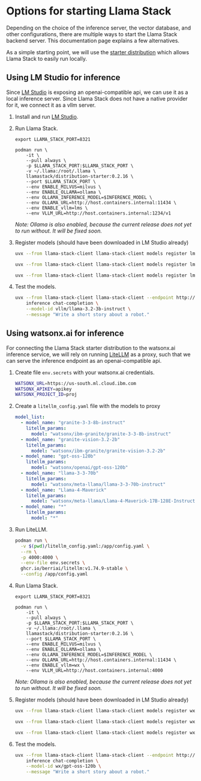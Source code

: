 # Options for starting Llama Stack

Depending on the choice of the inference server, the vector database, and other configurations, there are multiple ways to start the Llama Stack backend server. This documentation page explains a few alternatives.

As a simple starting point, we will use the [starter distribution](https://llama-stack.readthedocs.io/en/latest/distributions/self_hosted_distro/starter.html) which allows Llama Stack to easily run locally.

## Using LM Studio for inference

Since [LM Studio](https://lmstudio.ai/) is exposing an openai-compatible api, we can use it as a local inference server.
Since Llama Stack does not have a native provider for it, we connect it as a vllm server.

1. Install and run [LM Studio](https://lmstudio.ai/).

2. Run Llama Stack.

    ```shell
    export LLAMA_STACK_PORT=8321

    podman run \
        -it \
        --pull always \
        -p $LLAMA_STACK_PORT:$LLAMA_STACK_PORT \
        -v ~/.llama:/root/.llama \
        llamastack/distribution-starter:0.2.16 \
        --port $LLAMA_STACK_PORT \
        --env ENABLE_MILVUS=milvus \
        --env ENABLE_OLLAMA=ollama \
        --env OLLAMA_INFERENCE_MODEL=$INFERENCE_MODEL \
        --env OLLAMA_URL=http://host.containers.internal:11434 \
        --env ENABLE_vllm=lms \
        --env VLLM_URL=http://host.containers.internal:1234/v1
    ```

    _Note: Ollama is also enabled, because the current release does not yet to run without. It will be fixed soon._

3. Register models (should have been downloaded in LM Studio already)

    ```sh
    uvx --from llama-stack-client llama-stack-client models register lms/llama-3.2-3b-instruct --provider-id vllm --provider-model-id llama-3.2-3b-instruct

    uvx --from llama-stack-client llama-stack-client models register lms/openai/gpt-oss-20b --provider-id vllm --provider-model-id openai/gpt-oss-20b

    uvx --from llama-stack-client llama-stack-client models register lms/ibm/granite-3.2-8b --provider-id vllm --provider-model-id ibm/granite-3.2-8b
    ```

4. Test the models.

    ```sh
    uvx --from llama-stack-client llama-stack-client --endpoint http://localhost:8321 \
        inference chat-completion \
        --model-id vllm/llama-3.2-3b-instruct \
        --message "Write a short story about a robot."
    ```

## Using watsonx.ai for inference

For connecting the Llama Stack starter distribution to the watsonx.ai inference service, we will rely on running [LiteLLM](https://www.litellm.ai/) as a proxy, such that we can serve the inference endpoint as an openai-compatible api.


1. Create file `env.secrets` with your watsonx.ai credentials.

    ```sh
    WATSONX_URL=https://us-south.ml.cloud.ibm.com
    WATSONX_APIKEY=apikey
    WATSONX_PROJECT_ID=proj
    ```

2. Create a `litellm_config.yaml` file with the models to proxy

    ```yaml
    model_list:
      - model_name: "granite-3-3-8b-instruct"
        litellm_params:
          model: "watsonx/ibm-granite/granite-3-3-8b-instruct"
      - model_name: "granite-vision-3.2-2b"
        litellm_params:
          model: "watsonx/ibm-granite/granite-vision-3.2-2b"
      - model_name: "gpt-oss-120b"
        litellm_params:
          model: "watsonx/openai/gpt-oss-120b"
      - model_name: "llama-3-3-70b"
        litellm_params:
          model: "watsonx/meta-llama/llama-3-3-70b-instruct"
      - model_name: "Llama-4-Maverick" 
        litellm_params:
          model: "watsonx/meta-llama/Llama-4-Maverick-17B-128E-Instruct-FP8"
      - model_name: "*" 
        litellm_params:
          model: "*"
    ```

3. Run LiteLLM.

    ```sh
    podman run \
      -v $(pwd)/litellm_config.yaml:/app/config.yaml \
      --rm \
      -p 4000:4000 \
      --env-file env.secrets \
      ghcr.io/berriai/litellm:v1.74.9-stable \
      --config /app/config.yaml
    ```

2. Run Llama Stack.

    ```shell
    export LLAMA_STACK_PORT=8321

    podman run \
        -it \
        --pull always \
        -p $LLAMA_STACK_PORT:$LLAMA_STACK_PORT \
        -v ~/.llama:/root/.llama \
        llamastack/distribution-starter:0.2.16 \
        --port $LLAMA_STACK_PORT \
        --env ENABLE_MILVUS=milvus \
        --env ENABLE_OLLAMA=ollama \
        --env OLLAMA_INFERENCE_MODEL=$INFERENCE_MODEL \
        --env OLLAMA_URL=http://host.containers.internal:11434 \
        --env ENABLE_vllm=wx \
        --env VLLM_URL=http://host.containers.internal:4000
    ```

    _Note: Ollama is also enabled, because the current release does not yet to run without. It will be fixed soon._

3. Register models (should have been downloaded in LM Studio already)

    ```sh
    uvx --from llama-stack-client llama-stack-client models register wx/llama-3-3-70b --provider-id vllm --provider-model-id llama-3-3-70b

    uvx --from llama-stack-client llama-stack-client models register wx/Llama-4-Maverick --provider-id vllm --provider-model-id Llama-4-Maverick

    uvx --from llama-stack-client llama-stack-client models register wx/gpt-oss-120b --provider-id vllm --provider-model-id gpt-oss-120b
    ```

4. Test the models.

    ```sh
    uvx --from llama-stack-client llama-stack-client --endpoint http://localhost:8321 \
        inference chat-completion \
        --model-id wx/gpt-oss-120b \
        --message "Write a short story about a robot."
    ```

